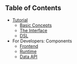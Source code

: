 ## Table of Contents

* [Tutorial][tutorial]
   * [Basic Concepts][tutorial_concepts]
   * [The Interface][tutorial_interface]
   * [DSL][dsl-tutorial]
* For Developers: Components
   * [Frontend][frontend]
   * [Runtime][runtime]
   * [Data API][data_api]

[tutorial]: ./Tutorial.md
[tutorial_concepts]: ./Tutorial-Basic-Concepts.md
[tutorial_interface]: ./Tutorial-The-Simple-ML-Interface.md
[dsl-tutorial]: ./DSL/tutorial/README.md
[data_api]: ./Data-API.md
[data_set_api]: ./Data-Set-API.md
[data_catalog_api]: ./Data-Catalog-API.md
[frontend]: ./Front-End.md
[ml_catalog_api]: ./Machine-Learning-Catalog-API.md
[runtime]: ./Runtime-Server.md
